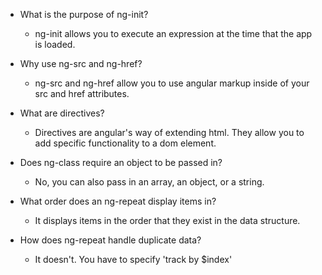 * What is the purpose of ng-init?
  * ng-init allows you to execute an expression at the time that the app is loaded.


* Why use ng-src and ng-href?
  * ng-src and ng-href allow you to use angular markup inside of your src and href attributes.


* What are directives?
  * Directives are angular's way of extending html. They allow you to add specific functionality to a dom element.


* Does ng-class require an object to be passed in?
  * No, you can also pass in an array, an object, or a string.


* What order does an ng-repeat display items in?
  * It displays items in the order that they exist in the data structure.


* How does ng-repeat handle duplicate data?
  * It doesn't. You have to specify 'track by $index'
